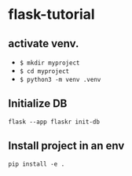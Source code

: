 # flask-tutorial
## activate venv.
- `$ mkdir myproject`
- `$ cd myproject`
- `$ python3 -m venv .venv`

## Initialize DB
`flask --app flaskr init-db`

## Install project in an env
`pip install -e .`